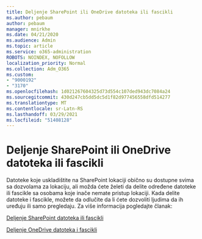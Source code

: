 ```yaml
---
title: Deljenje SharePoint ili OneDrive datoteka ili fascikli
ms.author: pebaum
author: pebaum
manager: mnirkhe
ms.date: 04/21/2020
ms.audience: Admin
ms.topic: article
ms.service: o365-administration
ROBOTS: NOINDEX, NOFOLLOW
localization_priority: Normal
ms.collection: Adm_O365
ms.custom:
- "9000192"
- "3170"
ms.openlocfilehash: 1d021267604325d73d554c107ded943dc7084a24
ms.sourcegitcommit: 430d247cb5dd5dc5d1f82d977456558dfd514277
ms.translationtype: MT
ms.contentlocale: sr-Latn-RS
ms.lasthandoff: 03/29/2021
ms.locfileid: "51408128"
---
```

# <a name="how-to-share-sharepoint-or-onedrive-files-or-folders"></a>Deljenje SharePoint ili OneDrive datoteka ili fascikli

Datoteke koje uskladištite na SharePoint lokaciji obično su dostupne svima sa dozvolama za lokaciju, ali možda ćete želeti da delite određene datoteke ili fascikle sa osobama koje inače nemate pristup lokaciji. Kada delite datoteke i fascikle, možete da odlučite da li ćete dozvoliti ljudima da ih uređuju ili samo pregledaju. Za više informacija pogledajte članak:

[Deljenje SharePoint datoteka ili fascikli](https://support.office.com/article/1fe37332-0f9a-4719-970e-d2578da4941c)

[Deljenje OneDrive datoteka i fascikli](https://support.microsoft.com/office/share-onedrive-files-and-folders-9fcc2f7d-de0c-4cec-93b0-a82024800c07?ui=en-US&rs=en-US&ad=US&storagetype=stage)